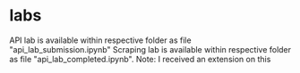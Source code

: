 # labs
API lab is available within respective folder as file "api_lab_submission.ipynb"
Scraping lab is available within respective folder as file "api_lab_completed.ipynb". Note: I received an extension on this
